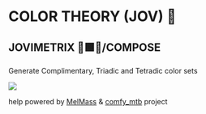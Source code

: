 
# COLOR THEORY (JOV) 🛞
## JOVIMETRIX 🔺🟩🔵/COMPOSE
<p>Generate Complimentary, Triadic and Tetradic color sets</p>

![](https://raw.githubusercontent.com/Amorano/Jovimetrix-examples/master/node/COLOR%20THEORY/COLOR%20THEORY.gif)

help powered by [MelMass](https://github.com/melMass) & [comfy_mtb](https://github.com/melMass/comfy_mtb) project
